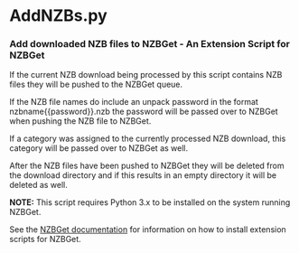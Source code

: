 # AddNZBs.py

### Add downloaded NZB files to NZBGet - An Extension Script for NZBGet

If the current NZB download being processed by this script contains NZB files they will be pushed to the NZBGet queue.

If the NZB file names do include an unpack password in the format nzbname{{password}}.nzb the password will be passed over to NZBGet when pushing the NZB file to NZBGet.

If a category was assigned to the currently processed NZB download, this category will be passed over to NZBGet as well.

After the NZB files have been pushed to NZBGet they will be deleted from the download directory and if this results in an empty directory it will be deleted as well.

__NOTE:__ This script requires Python 3.x to be installed on the system running NZBGet.

See the [NZBGet documentation](https://nzbget.com/documentation/extension-scripts/) for information on how to install extension scripts for NZBGet.